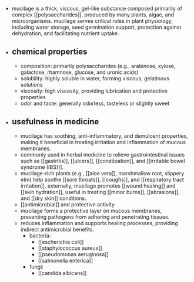 - mucilage is a thick, viscous, gel-like substance composed primarily of complex [[polysaccharides]], produced by many plants, algae, and microorganisms. mucilage serves critical roles in plant physiology, including water storage, seed germination support, protection against dehydration, and facilitating nutrient uptake.
- ## chemical properties
	- composition: primarily polysaccharides (e.g., arabinose, xylose, galactose, rhamnose, glucose, and uronic acids)
	- solubility: highly soluble in water, forming viscous, gelatinous solutions
	- viscosity: high viscosity, providing lubrication and protective properties
	- odor and taste: generally odorless, tasteless or slightly sweet
- ## usefulness in medicine
	- mucilage has soothing, anti-inflammatory, and demulcent properties, making it beneficial in treating irritation and inflammation of mucous membranes.
	- commonly used in herbal medicine to relieve gastrointestinal issues such as [[gastritis]], [[ulcers]], [[constipation]], and [[irritable bowel syndrome (IBS)]].
	- mucilage-rich plants (e.g., [[aloe vera]], marshmallow root, slippery elm) help soothe [[sore throats]], [[coughs]], and [[respiratory tract irritation]].
	  externally, mucilage promotes [[wound healing]] and [[skin hydration]], useful in treating [[minor burns]], [[abrasions]], and [[dry skin]] conditions.
	- [[antimicrobial]] and protective activity
	- mucilage forms a protective layer on mucous membranes, preventing pathogens from adhering and penetrating tissues.
	- reduces inflammation and supports healing processes, providing indirect antimicrobial benefits.
		- bacteria:
			- [[escherichia coli]]
			- [[staphylococcus aureus]]
			- [[pseudomonas aeruginosa]]
			- [[salmonella enterica]]
		- fungi:
			- [[candida albicans]]